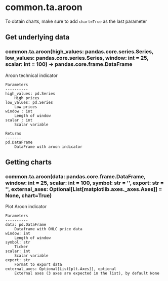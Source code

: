 # common.ta.aroon

To obtain charts, make sure to add `chart=True` as the last parameter

## Get underlying data 
### common.ta.aroon(high_values: pandas.core.series.Series, low_values: pandas.core.series.Series, window: int = 25, scalar: int = 100) -> pandas.core.frame.DataFrame

Aroon technical indicator

    Parameters
    ----------
    high_values: pd.Series
        High prices
    low_values: pd.Series
        Low prices
    window : int
        Length of window
    scalar : int
        Scalar variable

    Returns
    -------
    pd.DataFrame
        DataFrame with aroon indicator

## Getting charts 
### common.ta.aroon(data: pandas.core.frame.DataFrame, window: int = 25, scalar: int = 100, symbol: str = '', export: str = '', external_axes: Optional[List[matplotlib.axes._axes.Axes]] = None, chart=True)

Plot Aroon indicator

    Parameters
    ----------
    data: pd.DataFrame
        Dataframe with OHLC price data
    window: int
        Length of window
    symbol: str
        Ticker
    scalar: int
        Scalar variable
    export: str
        Format to export data
    external_axes: Optional[List[plt.Axes]], optional
        External axes (3 axes are expected in the list), by default None
